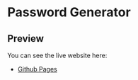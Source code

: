 # Password Generator

## Preview
You can see the live website here:
* [Github Pages](https://arghya-sengupta.github.io/Password-Generator/)
